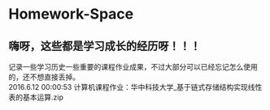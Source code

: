 # Homework-Space
## 嗨呀，这些都是学习成长的经历呀！！！
记录一些学习历史一些重要的课程作业成果，不过大部分可以已经忘记怎么使用的，还不想直接丢掉。<br>
2016.6.12 00:00:53 计算机课程作业：华中科技大学_基于链式存储结构实现线性表的基本运算.zip
